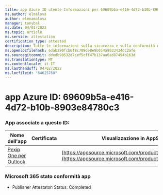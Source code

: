 ```yaml
---
title: app Azure ID utente Informazioni per 69609b5a-e416-4d72-b10b-8903e84780c3
ms.author: elmalova
author: elenamalova
manager: tonybal
ms.date: 04/01/2022
ms.topic: article
ms.service: attestation
certification_type: attested
description: Tutte le informazioni sulla sicurezza e sulla conformità disponibili per 69609b5a-e416-4d72-b10b-8903e84780c3.
ms.openlocfilehash: 6dab290fcb6f8c709de8e9b054a9033434dc2afe
ms.sourcegitcommit: ddedb98532d7cef5cff47b137aa0ad87494b163d
ms.translationtype: MT
ms.contentlocale: it-IT
ms.lasthandoff: 04/02/2022
ms.locfileid: "64625768"
---
```

# <a name="azure-app-id-69609b5a-e416-4d72-b10b-8903e84780c3"></a>app Azure ID: 69609b5a-e416-4d72-b10b-8903e84780c3


### <a name="apps-associated-with-this-id"></a>App associate a questo ID:
| **Nome dell'app** | **Certificata** | **Visualizzazione in AppSource** |
|--------------|---------------|-----------------------|
| [Pexip One per Outlook](../forward/WA200003137.md) |  | [https://appsource.microsoft.com/product/office/WA200003137](https://appsource.microsoft.com/product/office/WA200003137) |

### <a name="microsoft-365-app-compliance-status"></a>Microsoft 365 stato conformità app
- Publisher Attestaton Status: Completed
